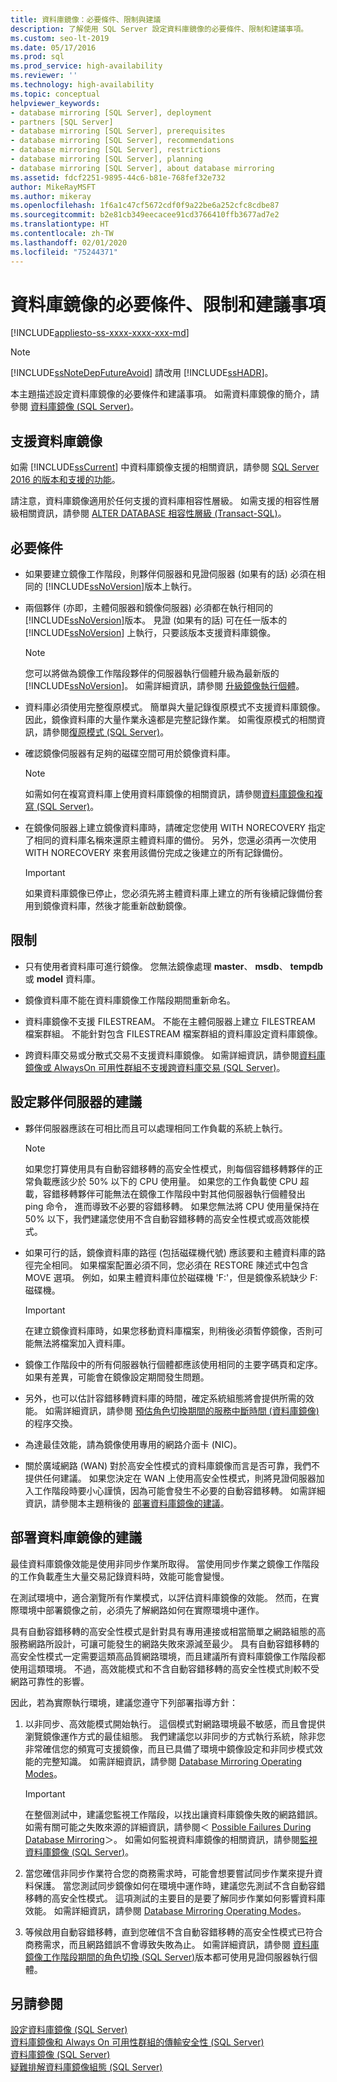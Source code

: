 ```yaml
---
title: 資料庫鏡像：必要條件、限制與建議
description: 了解使用 SQL Server 設定資料庫鏡像的必要條件、限制和建議事項。
ms.custom: seo-lt-2019
ms.date: 05/17/2016
ms.prod: sql
ms.prod_service: high-availability
ms.reviewer: ''
ms.technology: high-availability
ms.topic: conceptual
helpviewer_keywords:
- database mirroring [SQL Server], deployment
- partners [SQL Server]
- database mirroring [SQL Server], prerequisites
- database mirroring [SQL Server], recommendations
- database mirroring [SQL Server], restrictions
- database mirroring [SQL Server], planning
- database mirroring [SQL Server], about database mirroring
ms.assetid: fdcf2251-9895-44c6-b81e-768fef32e732
author: MikeRayMSFT
ms.author: mikeray
ms.openlocfilehash: 1f6a1c47cf5672cdf0f9a22be6a252cfc8cdbe87
ms.sourcegitcommit: b2e81cb349eecacee91cd3766410ffb3677ad7e2
ms.translationtype: HT
ms.contentlocale: zh-TW
ms.lasthandoff: 02/01/2020
ms.locfileid: "75244371"
---
```

# <a name="prerequisites-restrictions-and-recommendations-for-database-mirroring"></a>資料庫鏡像的必要條件、限制和建議事項
[!INCLUDE[appliesto-ss-xxxx-xxxx-xxx-md](../../includes/appliesto-ss-xxxx-xxxx-xxx-md.md)]
    
> [!NOTE]  
>  [!INCLUDE[ssNoteDepFutureAvoid](../../includes/ssnotedepfutureavoid-md.md)] 請改用 [!INCLUDE[ssHADR](../../includes/sshadr-md.md)]。  
  
 本主題描述設定資料庫鏡像的必要條件和建議事項。 如需資料庫鏡像的簡介，請參閱 [資料庫鏡像 &#40;SQL Server&#41;](../../database-engine/database-mirroring/database-mirroring-sql-server.md)。  
  
  
##  <a name="DbmSupport"></a> 支援資料庫鏡像  
 如需 [!INCLUDE[ssCurrent](../../includes/sscurrent-md.md)] 中資料庫鏡像支援的相關資訊，請參閱 [SQL Server 2016 的版本和支援的功能](../../sql-server/editions-and-supported-features-for-sql-server-2016.md)。
  
 請注意，資料庫鏡像適用於任何支援的資料庫相容性層級。 如需支援的相容性層級相關資訊，請參閱 [ALTER DATABASE 相容性層級 &#40;Transact-SQL&#41;](../../t-sql/statements/alter-database-transact-sql-compatibility-level.md)。  
  
  
##  <a name="Prerequisites"></a> 必要條件  
  
-   如果要建立鏡像工作階段，則夥伴伺服器和見證伺服器 (如果有的話) 必須在相同的 [!INCLUDE[ssNoVersion](../../includes/ssnoversion-md.md)]版本上執行。  
  
-   兩個夥伴 (亦即，主體伺服器和鏡像伺服器) 必須都在執行相同的 [!INCLUDE[ssNoVersion](../../includes/ssnoversion-md.md)]版本。 見證 (如果有的話) 可在任一版本的 [!INCLUDE[ssNoVersion](../../includes/ssnoversion-md.md)] 上執行，只要該版本支援資料庫鏡像。  
  
    > [!NOTE]  
    >  您可以將做為鏡像工作階段夥伴的伺服器執行個體升級為最新版的 [!INCLUDE[ssNoVersion](../../includes/ssnoversion-md.md)]。 如需詳細資訊，請參閱 [升級鏡像執行個體](../../database-engine/database-mirroring/upgrading-mirrored-instances.md)。  
  
-   資料庫必須使用完整復原模式。 簡單與大量記錄復原模式不支援資料庫鏡像。 因此，鏡像資料庫的大量作業永遠都是完整記錄作業。 如需復原模式的相關資訊，請參閱[復原模式 &#40;SQL Server&#41;](../../relational-databases/backup-restore/recovery-models-sql-server.md)。  
  
-   確認鏡像伺服器有足夠的磁碟空間可用於鏡像資料庫。  
  
    > [!NOTE]  
    >  如需如何在複寫資料庫上使用資料庫鏡像的相關資訊，請參閱[資料庫鏡像和複寫 &#40;SQL Server&#41;](../../database-engine/database-mirroring/database-mirroring-and-replication-sql-server.md)。  
  
-   在鏡像伺服器上建立鏡像資料庫時，請確定您使用 WITH NORECOVERY 指定了相同的資料庫名稱來還原主體資料庫的備份。 另外，您還必須再一次使用 WITH NORECOVERY 來套用該備份完成之後建立的所有記錄備份。  
  
    > [!IMPORTANT]  
    >  如果資料庫鏡像已停止，您必須先將主體資料庫上建立的所有後續記錄備份套用到鏡像資料庫，然後才能重新啟動鏡像。  
  
  
##  <a name="Restrictions"></a> 限制  
  
-   只有使用者資料庫可進行鏡像。 您無法鏡像處理 **master**、 **msdb**、 **tempdb**或 **model** 資料庫。  
  
-   鏡像資料庫不能在資料庫鏡像工作階段期間重新命名。  
  
-   資料庫鏡像不支援 FILESTREAM。 不能在主體伺服器上建立 FILESTREAM 檔案群組。 不能針對包含 FILESTREAM 檔案群組的資料庫設定資料庫鏡像。  
  
-   跨資料庫交易或分散式交易不支援資料庫鏡像。 如需詳細資訊，請參閱[資料庫鏡像或 AlwaysOn 可用性群組不支援跨資料庫交易 &#40;SQL Server&#41;](../../database-engine/availability-groups/windows/transactions-always-on-availability-and-database-mirroring.md)。  
  
  
##  <a name="RecommendationsForPartners"></a> 設定夥伴伺服器的建議  
  
-   夥伴伺服器應該在可相比而且可以處理相同工作負載的系統上執行。  
  
    > [!NOTE]  
    >  如果您打算使用具有自動容錯移轉的高安全性模式，則每個容錯移轉夥伴的正常負載應該少於 50% 以下的 CPU 使用量。 如果您的工作負載使 CPU 超載，容錯移轉夥伴可能無法在鏡像工作階段中對其他伺服器執行個體發出 ping 命令， 進而導致不必要的容錯移轉。 如果您無法將 CPU 使用量保持在 50% 以下，我們建議您使用不含自動容錯移轉的高安全性模式或高效能模式。  
  
-   如果可行的話，鏡像資料庫的路徑 (包括磁碟機代號) 應該要和主體資料庫的路徑完全相同。 如果檔案配置必須不同，您必須在 RESTORE 陳述式中包含 MOVE 選項。 例如，如果主體資料庫位於磁碟機 'F:'，但是鏡像系統缺少 F: 磁碟機。  
  
    > [!IMPORTANT]  
    >  在建立鏡像資料庫時，如果您移動資料庫檔案，則稍後必須暫停鏡像，否則可能無法將檔案加入資料庫。  
  
-   鏡像工作階段中的所有伺服器執行個體都應該使用相同的主要字碼頁和定序。 如果有差異，可能會在鏡像設定期間發生問題。  
  
-   另外，也可以估計容錯移轉資料庫的時間，確定系統組態將會提供所需的效能。 如需詳細資訊，請參閱 [預估角色切換期間的服務中斷時間 &#40;資料庫鏡像&#41;](../../database-engine/database-mirroring/estimate-the-interruption-of-service-during-role-switching-database-mirroring.md)的程序交換。  
  
-   為達最佳效能，請為鏡像使用專用的網路介面卡 (NIC)。  
  
-   關於廣域網路 (WAN) 對於高安全性模式的資料庫鏡像而言是否可靠，我們不提供任何建議。 如果您決定在 WAN 上使用高安全性模式，則將見證伺服器加入工作階段時要小心謹慎，因為可能會發生不必要的自動容錯移轉。 如需詳細資訊，請參閱本主題稍後的 [部署資料庫鏡像的建議](#RecommendationsForDeploying)。  
  
  
##  <a name="RecommendationsForDeploying"></a> 部署資料庫鏡像的建議  
 最佳資料庫鏡像效能是使用非同步作業所取得。 當使用同步作業之鏡像工作階段的工作負載產生大量交易記錄資料時，效能可能會變慢。  
  
 在測試環境中，適合瀏覽所有作業模式，以評估資料庫鏡像的效能。 然而，在實際環境中部署鏡像之前，必須先了解網路如何在實際環境中運作。  
  
 具有自動容錯移轉的高安全性模式是針對具有專用連接或相當簡單之網路組態的高服務網路所設計，可讓可能發生的網路失敗來源減至最少。 具有自動容錯移轉的高安全性模式一定需要這類高品質網路環境，而且建議所有資料庫鏡像工作階段都使用這類環境。 不過，高效能模式和不含自動容錯移轉的高安全性模式則較不受網路可靠性的影響。  
  
 因此，若為實際執行環境，建議您遵守下列部署指導方針：  
  
1.  以非同步、高效能模式開始執行。 這個模式對網路環境最不敏感，而且會提供瀏覽鏡像運作方式的最佳組態。 我們建議您以非同步的方式執行系統，除非您非常確信您的頻寬可支援鏡像，而且已具備了環境中鏡像設定和非同步模式效能的完整知識。 如需詳細資訊，請參閱 [Database Mirroring Operating Modes](../../database-engine/database-mirroring/database-mirroring-operating-modes.md)。  
  
    > [!IMPORTANT]  
    >  在整個測試中，建議您監視工作階段，以找出讓資料庫鏡像失敗的網路錯誤。 如需有關可能之失敗來源的詳細資訊，請參閱＜ [Possible Failures During Database Mirroring](../../database-engine/database-mirroring/possible-failures-during-database-mirroring.md)＞。 如需如何監視資料庫鏡像的相關資訊，請參閱[監視資料庫鏡像 &#40;SQL Server&#41;](../../database-engine/database-mirroring/monitoring-database-mirroring-sql-server.md)。  
  
2.  當您確信非同步作業符合您的商務需求時，可能會想要嘗試同步作業來提升資料保護。 當您測試同步鏡像如何在環境中運作時，建議您先測試不含自動容錯移轉的高安全性模式。 這項測試的主要目的是要了解同步作業如何影響資料庫效能。 如需詳細資訊，請參閱 [Database Mirroring Operating Modes](../../database-engine/database-mirroring/database-mirroring-operating-modes.md)。  
  
3.  等候啟用自動容錯移轉，直到您確信不含自動容錯移轉的高安全性模式已符合商務需求，而且網路錯誤不會導致失敗為止。 如需詳細資訊，請參閱 [資料庫鏡像工作階段期間的角色切換 &#40;SQL Server&#41;](../../database-engine/database-mirroring/role-switching-during-a-database-mirroring-session-sql-server.md)版本都可使用見證伺服器執行個體。  
  
  
## <a name="see-also"></a>另請參閱  
 [設定資料庫鏡像 &#40;SQL Server&#41;](../../database-engine/database-mirroring/setting-up-database-mirroring-sql-server.md)   
 [資料庫鏡像和 Always On 可用性群組的傳輸安全性 &#40;SQL Server&#41;](../../database-engine/database-mirroring/transport-security-database-mirroring-always-on-availability.md)   
 [資料庫鏡像 &#40;SQL Server&#41;](../../database-engine/database-mirroring/database-mirroring-sql-server.md)   
 [疑難排解資料庫鏡像組態 &#40;SQL Server&#41;](../../database-engine/database-mirroring/troubleshoot-database-mirroring-configuration-sql-server.md)  
  
  
